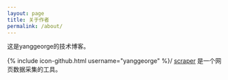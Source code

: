 ```yaml
---
layout: page
title: 关于作者
permalink: /about/
---
```


这是yanggeorge的技术博客。

{% include icon-github.html username="yanggeorge" %}/
[scraper](https://github.com/yanggeorge/scraper)
是一个网页数据采集的工具。


